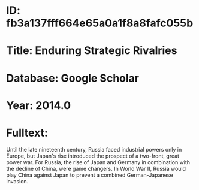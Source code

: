 # ID: fb3a137fff664e65a0a1f8a8fafc055b
# Title: Enduring Strategic Rivalries
# Database: Google Scholar
# Year: 2014.0
# Fulltext:
Until the late nineteenth century, Russia faced industrial powers only in Europe, but Japan's rise introduced the prospect of a two-front, great power war.
For Russia, the rise of Japan and Germany in combination with the decline of China, were game changers.
In World War II, Russia would play China against Japan to prevent a combined German-Japanese invasion.